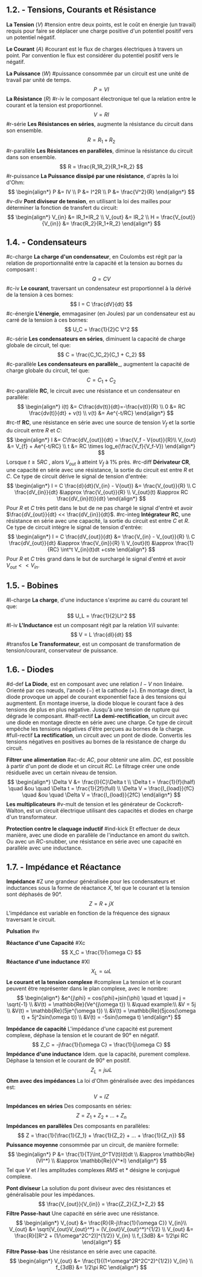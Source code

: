 ## 1.2. - Tensions, Courants et Résistance
__La Tension__ ($V$) #tension
entre deux points, est le coût en énergie (un travail) requis pour faire se déplacer une charge positive d'un potentiel positif vers un potentiel négatif.

__Le Courant__ ($A$) #courant
est le flux de charges électriques à travers un point. Par convention le flux est considérer du potentiel positif vers le négatif.

__La Puissance__ ($W$) #puissance 
consommée par un circuit est une unité de travail par unité de temps. 
$$
P = VI
$$
__La Résistance__ ($R$) #r-iv
le composant électronique tel que la relation entre le courant et la tension est proportionnel.
$$
V = RI
$$
#r-série 
__Les Résistances en séries__, augmente la résistance du circuit dans son ensemble.
$$
R = R_1 + R_2
$$
#r-parallèle
__Les Résistances en parallèles__, diminue la résistance du circuit dans son ensemble.
$$
R = \frac{R_1R_2}{R_1+R_2}
$$
#r-puissance
__La Puissance dissipé par une résistance__, d'après la loi d'Ohm:
$$
\begin{align*}
P &= IV \\
P &= I^2R \\
P &= \frac{V^2}{R}
\end{align*}
$$
#v-div
__Pont diviseur de tension__, en utilisant la loi des mailles pour déterminer la fonction de transfert du circuit:
$$
\begin{align*}
V_{in} &= IR_1+IR_2 \\
V_{out} &= IR_2 \\
H = \frac{V_{out}}{V_{in}} &= \frac{R_2}{R_1+R_2} 
\end{align*}
$$
## 1.4. - Condensateurs
#c-charge
__La charge d'un condensateur__, en Coulombs est régit par la relation de proportionnalité entre la capacité et la tension au bornes du composant :
$$
Q = CV
$$
#c-iv
__Le courant__, traversant un condensateur est proportionnel à la dérivé de la tension à ces bornes:
$$
I = C \frac{dV}{dt}
$$
#c-énergie
__L'énergie__, emmagasiner (en Joules) par un condensateur est au carré de la tension à ces bornes:
$$
U_C = \frac{1}{2}C V^2
$$
#c-série
__Les condensateurs en séries__, diminuent la capacité de charge globale de circuit, tel que:
$$
C = \frac{C_1C_2}{C_1 + C_2}
$$
#c-parallèle
__Les condensateurs en parallèle___, augmentent la capacité de charge globale du circuit, tel que:
$$
C = C_1 + C_2 
$$
#rc-parallèle 
__RC__, le circuit avec une résistance et un condensateur en parallèle:
$$
\begin{align*}
i(t) &= C\frac{dv(t)}{dt}=-\frac{v(t)}{R} \\
0 &= RC \frac{dv(t)}{dt} + v(t) \\
v(t) &= Ae^{-t/RC}
\end{align*}
$$
#rc-tf
__RC__, une résistance en série avec une source de tension $V_f$ et la sortie du circuit entre $R$ et $C$:
$$
\begin{align*}
I &= C\frac{dV_{out}}{dt} = \frac{V_f - V{out}}{R}\\
V_{out} &= V_{f} + Ae^{-t/RC} \\
t &= RC \times log_e(\frac{V_f}{V_f-V})
\end{align*}
$$
Lorsque $t \geq 5RC$ , alors $V_{out}$ à atteint $V_f$ à 1% près.
#rc-diff
__Dérivateur CR__, une capacité en série avec une résistance, la sortie du circuit est entre $R$ et $C$. Ce type de circuit dérive le signal de tension d'entrée:
$$
\begin{align*}
I = C \frac{d}{dt}(V_{in} - V{out}) &= \frac{V_{out}}{R} \\
C \frac{dV_{in}}{dt} &\approx \frac{V_{out}}{R} \\
V_{out}(t) &\approx RC \frac{dV_{in}(t)}{dt}
\end{align*}
$$
Pour $R$ et $C$ très petit dans le but de ne pas chargé le signal d'entré et avoir $\frac{dV_{out}}{dt} << \frac{dV_{in}}{dt}$.
#rc-integ
__Intégrateur RC__, une résistance en série avec une capacité, la sortie du circuit est entre $C$ et $R$. Ce type de circuit intègre le signal de tension d'entrée:
$$
\begin{align*}
I = C \frac{dV_{out}}{dt} &= \frac{V_{in} - V_{out}}{R} \\
C \frac{dV_{out}}{dt} &\approx \frac{V_{in}}{R} \\
V_{out}(t) &\approx \frac{1}{RC} \int^t V_{in}(t)dt +cste
\end{align*}
$$
Pour $R$ et $C$ très grand dans le but de surchargé le signal d'entré et avoir $V_{out} << V_{in}$.
## 1.5. - Bobines
#l-charge
__La charge__, d'une inductance s'exprime au carré du courant tel que:
$$
U_L = \frac{1}{2}LI^2
$$
#l-iv
__L'Inductance__ est un composant régit par la relation $V$/$I$ suivante:
$$
V = L \frac{dI}{dt}
$$
#transfos
__Le Transformateur__, est un composant de transformation de tension/courant, conservateur de puissance.
## 1.6. - Diodes
#d-def
__La Diode__, est en composant avec une relation $I-V$ non linéaire. Orienté par ces nœuds, l'anode ($-$) et la cathode ($+$). En montage direct, la diode provoque un appel de courant exponentiel face à des tensions qui augmentent. En montage inverse, la diode bloque le courant face à des tensions de plus en plus négative. Jusqu'à une tension de rupture qui dégrade le composant.
#half-rectif
__La demi-rectification__, un circuit avec une diode en montage directe en série avec une charge. Ce type de circuit empêche les tensions négatives d'être perçues au bornes de la charge.
#full-rectif
__La rectification__, un circuit avec un pont de diode. Convertis les tensions négatives en positives au bornes de la résistance de charge du circuit.

__Filtrer une alimentation__ #ac-dc
$AC$, pour obtenir une alim. $DC$, est possible à partir d'un pont de diode et un circuit $RC$. Le filtrage créer une onde résiduelle avec un certain niveau de tension.
$$
\begin{align*}
\Delta V &= \frac{I}{C}\Delta t \\
\Delta t = \frac{1}{f}(half) \quad &ou \quad \Delta t = \frac{1}{2f}(full) \\
\Delta V = \frac{I_{load}}{fC} \quad &ou \quad \Delta V = \frac{I_{load}}{2fC}
\end{align*}
$$
__Les multiplicateurs__ #v-mult
de tension et les générateur de Cockcroft-Walton, est un circuit électrique utilisant des capacités et diodes en charge d'un transformateur.

__Protection contre le claquage inductif__ #ind-kick
Et effectuer de deux manière, avec une diode en parallèle de l'inductance en amont du switch. Ou avec un $RC$-snubber, une résistance en série avec une capacité en parallèle avec une inductance.
## 1.7. - Impédance et Réactance

__Impédance__ #Z 
une grandeur généralisée pour les condensateurs et inductances sous la forme de réactance $X$, tel que le courant et la tension sont déphasés de 90°. 
$$
Z = R +jX
$$
L'impédance est variable en fonction de la fréquence des signaux traversant le circuit.

__Pulsation__ #w


__Réactance d'une Capacité__ #Xc
$$
X_C = \frac{1}{\omega C}
$$
__Réactance d'une inductance__ #Xl
$$
X_L = \omega L
$$
__Le courant et la tension complexe__ #complexe
La tension et le courant peuvent être représenter dans le plan complexe, avec le nombre:
$$
\begin{align*}
&e^{j\phi} = cos(\phi)+jsin(\phi) \quad et \quad j = \sqrt{-1} \\
&V(t) = \mathbb{Re}(Ve^{j\omega t}) \\
&\quad example:\\
&V = 5j \\
&V(t) = \mathbb{Re}(5je^{\omega t}) \\
&V(t) = \mathbb{Re}(5jcos(\omega t) + 5j^2sin(\omega t)) \\
&V(t) = -5sin(\omega t)
\end{align*}
$$

__Impédance de capacité__ 
L'impédance d'une capacité est purement complexe, déphase la tension et le courant de 90° en négatif.
$$
Z_C = -j\frac{1}{\omega C} = \frac{1}{j\omega C}
$$
__Impédance d'une inductance__
Idem. que la capacité, purement complexe. Déphase la tension et le courant de 90° en positif.
$$
Z_L = j\omega L
$$
__Ohm avec des impédances__
La loi d'Ohm généralisée avec des impédances est:
$$
V = IZ
$$
__Impédances en séries__
Des composants en séries:
$$
Z = Z_1 + Z_2 + ... + Z_n
$$
__Impédances en parallèles__
Des composants en parallèles:
$$
Z = \frac{1}{\frac{1}{Z_1} + \frac{1}{Z_2} + ... + \frac{1}{Z_n}}
$$
__Puissance moyenne__
consommée par un circuit, de manière formelle:
$$
\begin{align*}
P &= \frac{1}{T}\int_0^TV(t)I(t)dt \\
  &\approx \mathbb{Re}(VI^*) \\
  &\approx \mathbb{Re}(V^*I)
\end{align*}
$$
Tel que $V$ et $I$ les amplitudes complexes $RMS$ et $*$ désigne le conjugué complexe.

__Pont diviseur__
La solution du pont diviseur avec des résistances et généralisable pour les impédances.
$$
\frac{V_{out}}{V_{in}} = \frac{Z_2}{Z_1+Z_2}
$$
__Filtre Passe-haut__
Une capacité en série avec une résistance.
$$
\begin{align*}
V_{out} &= \frac{R}{R-j\frac{1}{\omega C}} V_{in}\\
V_{out} &= \sqrt{V_{out}V_{out}^*} = (V_{out}V_{out}^*)^{1/2} \\
V_{out} &= \frac{R}{[R^2 + (1/\omega^2C^2)]^{1/2}} V_{in} \\
f_{3dB} &= 1/2\pi RC
\end{align*}
$$__Filtre Passe-bas__
Une résistance en série avec une capacité.
$$
\begin{align*}
V_{out} &= \frac{1}{(1+\omega^2R^2C^2)^{1/2}} V_{in} \\
f_{3dB} &= 1/2\pi RC 
\end{align*}
$$
